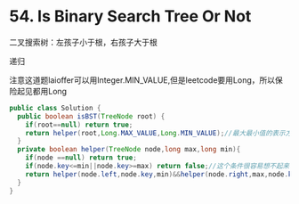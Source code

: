 # 54. Is Binary Search Tree Or Not

二叉搜索树：左孩子小于根，右孩子大于根

递归

注意这道题laioffer可以用Integer.MIN_VALUE,但是leetcode要用Long，所以保险起见都用Long

```java
public class Solution {
  public boolean isBST(TreeNode root) {
    if(root==null) return true;
    return helper(root,Long.MAX_VALUE,Long.MIN_VALUE);//最大最小值的表示方法要记住
  }
  private boolean helper(TreeNode node,long max,long min){
    if(node ==null) return true;
    if(node.key<=min||node.key>=max) return false;//这个条件很容易想不起来，而且要有等于号
    return helper(node.left,node.key,min)&&helper(node.right,max,node.key);
  }
}
